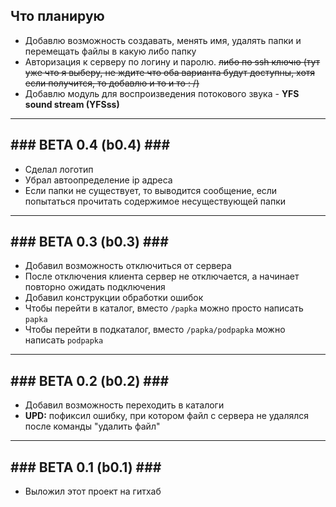 ## Что планирую

- Добавлю возможность создавать, менять имя, удалять папки и перемещать файлы в какую либо папку
- Авторизация к серверу по логину и паролю. ~~либо по ssh ключю (тут уже что я выберу, не ждите что оба варианта будут доступны, хотя если получится, то добавлю и то и то : /)~~
- Добавлю модуль для воспроизведения потокового звука - **YFS sound stream (YFSss)**

***

##  ### BETA 0.4 (b0.4) ### #  

- Сделал логотип
- Убрал автоопределение ip адреса
- Если папки не существует, то выводится сообщение, если попытаться прочитать содержимое несуществующей папки

***

##  ### BETA 0.3 (b0.3) ### #  

- Добавил возможность отключиться от сервера
- После отключения клиента сервер не отключается, а начинает повторно ожидать подключения
- Добавил конструкции обработки ошибок
- Чтобы перейти в каталог, вместо `/papka` можно просто написать `papka`
- Чтобы перейти в подкаталог, вместо `/papka/podpapka` можно написать `podpapka`

***

##  ### BETA 0.2 (b0.2) ### #  

- Добавил возможность переходить в каталоги
- **UPD:** пофиксил ошибку, при котором файл с сервера не удалялся после команды "удалить файл"
  
***

##  ### BETA 0.1 (b0.1) ### #  

- Выложил этот проект на гитхаб